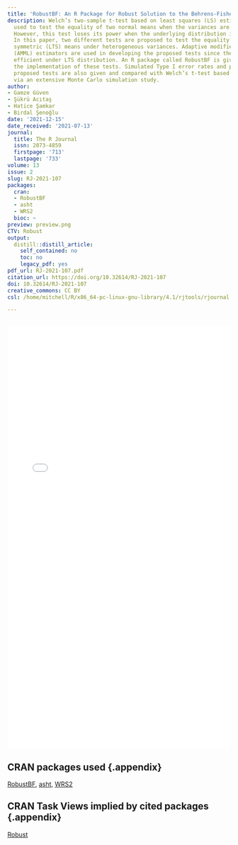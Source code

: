 ```yaml
---
title: 'RobustBF: An R Package for Robust Solution to the Behrens-Fisher Problem'
description: Welch’s two-sample t-test based on least squares (LS) estimators is generally
  used to test the equality of two normal means when the variances are not equal.
  However, this test loses its power when the underlying distribution is not normal.
  In this paper, two different tests are proposed to test the equality of two long-tailed
  symmetric (LTS) means under heterogeneous variances. Adaptive modified maximum likelihood
  (AMML) estimators are used in developing the proposed tests since they are highly
  efficient under LTS distribution. An R package called RobustBF is given to show
  the implementation of these tests. Simulated Type I error rates and powers of the
  proposed tests are also given and compared with Welch’s t-test based on LS estimators
  via an extensive Monte Carlo simulation study.
author:
- Gamze Güven
- Şükrü Acıtaş
- Hatice Şamkar
- Birdal Şenoğlu
date: '2021-12-15'
date_received: '2021-07-13'
journal:
  title: The R Journal
  issn: 2073-4859
  firstpage: '713'
  lastpage: '733'
volume: 13
issue: 2
slug: RJ-2021-107
packages:
  cran:
  - RobustBF
  - asht
  - WRS2
  bioc: ~
preview: preview.png
CTV: Robust
output:
  distill::distill_article:
    self_contained: no
    toc: no
    legacy_pdf: yes
pdf_url: RJ-2021-107.pdf
citation_url: https://doi.org/10.32614/RJ-2021-107
doi: 10.32614/RJ-2021-107
creative_commons: CC BY
csl: /home/mitchell/R/x86_64-pc-linux-gnu-library/4.1/rjtools/rjournal.csl

---
```

```{.r .distill-force-highlighting-css}
```

<div class="l-page">
  <embed src="RJ-2021-107.pdf" type="application/pdf" height="955px" width="100%">
</div>


## CRAN packages used {.appendix}

[RobustBF](https://cran.r-project.org/package=RobustBF), [asht](https://cran.r-project.org/package=asht), [WRS2](https://cran.r-project.org/package=WRS2)

## CRAN Task Views implied by cited packages {.appendix}

[Robust](https://cran.r-project.org/view=Robust)


